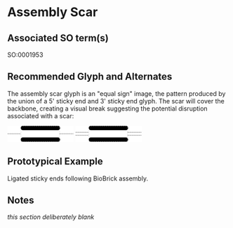 # Assembly Scar

## Associated SO term(s)
SO:0001953

## Recommended Glyph and Alternates
The assembly scar glyph is an "equal sign" image, the pattern produced by the union of a 5' sticky end and 3' sticky end glyph. The scar will cover the backbone, creating a visual break suggesting the potential disruption associated with a scar:

![glyph specification](assembly-scar-specification.png)
![glyph specification](assembly-scar-specification-doublestrand.png)

## Prototypical Example

Ligated sticky ends following BioBrick assembly.

## Notes
*this section deliberately blank*
